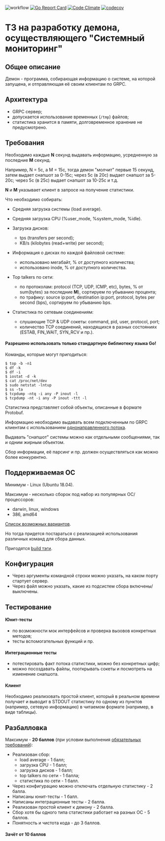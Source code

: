 ![workflow](https://github.com/Ruslan-Androsenko/system-monitoring/actions/workflows/tests.yml/badge.svg?event=push&branch=development)
[![Go Report Card](https://goreportcard.com/badge/github.com/Ruslan-Androsenko/system-monitoring)](https://goreportcard.com/report/github.com/Ruslan-Androsenko/system-monitoring)
[![Code Climate](https://codeclimate.com/github/Ruslan-Androsenko/system-monitoring/badges/gpa.svg)](https://codeclimate.com/github/Ruslan-Androsenko/system-monitoring)
[![codecov](https://codecov.io/github/Ruslan-Androsenko/system-monitoring/graph/badge.svg?token=LY9FV3NBGL)](https://codecov.io/github/Ruslan-Androsenko/system-monitoring?branch=development)

# ТЗ на разработку демона, осуществляющего "Системный мониторинг"

## Общее описание
Демон - программа, собирающая информацию о системе, на которой запущена,
и отправляющая её своим клиентам по GRPC.

## Архитектура
- GRPC сервер;
- допускается использование временных (`/tmp`) файлов;
- статистика хранится в памяти, долговременное хранение не предусмотрено.

## Требования
Необходимо каждые **N** секунд выдавать информацию, усредненную за последние **M** секунд.

Например, N = 5с, а M = 15с, тогда демон "молчит" первые 15 секунд,
затем выдает снапшот за 0-15с; через 5с (в 20с) выдает снапшот за 5-20с;
через 5с (в 25с) выдает снапшот за 10-25с и т.д.

**N** и **M** указывает клиент в запросе на получение статистики.

Что необходимо собирать:
- Средняя загрузка системы (load average).

- Средняя загрузка CPU (%user_mode, %system_mode, %idle).

- Загрузка дисков:
    - tps (transfers per second);
    - KB/s (kilobytes (read+write) per second);

- Информация о дисках по каждой файловой системе:
    - использовано мегабайт, % от доступного количества;
    - использовано inode, % от доступного количества.

- Top talkers по сети:
    - по протоколам: protocol (TCP, UDP, ICMP, etc), bytes, % от sum(bytes) за последние **M**), сортируем по убыванию процента;
    - по трафику: source ip:port, destination ip:port, protocol, bytes per second (bps), сортируем по убыванию bps.

- Статистика по сетевым соединениям:
    - слушающие TCP & UDP сокеты: command, pid, user, protocol, port;
    - количество TCP соединений, находящихся в разных состояниях (ESTAB, FIN_WAIT, SYN_RCV и пр.).

#### Разрешено использовать только стандартную библиотеку языка Go!

Команды, которые могут пригодиться:
```
$ top -b -n1
$ df -k
$ df -i
$ iostat -d -k
$ cat /proc/net/dev
$ sudo netstat -lntup
$ ss -ta
$ tcpdump -ntq -i any -P inout -l
$ tcpdump -nt -i any -P inout -ttt -l
```

Статистика представляет собой объекты, описанные в формате Protobuf.

Информацию необходимо выдавать всем подключенным по GRPC клиентам
с использованием [однонаправленного потока](https://grpc.io/docs/tutorials/basic/go/#server-side-streaming-rpc).

Выдавать "снапшот" системы можно как отдельными сообщениями, так и одним жирным объектом.

Сбор информации, её парсинг и пр. должен осуществляться как можно более конкурентно.

## Поддерживаемая ОС
Минимум - Linux (Ubuntu 18.04).

Максимум - несколько сборок под набор из популярных ОС/процессоров:
- darwin, linux, windows
- 386, amd64

[Список возможных вариантов](https://gist.github.com/asukakenji/f15ba7e588ac42795f421b48b8aede63).

Но тогда придется постараться с реализацией использования различных команд для сбора данных.

Пригодятся [build тэги](https://www.digitalocean.com/community/tutorials/building-go-applications-for-different-operating-systems-and-architectures).

## Конфигурация
- Через аргументы командной строки можно указать, на каком порту стартует сервер.
- Через файл можно указать, какие из подсистем сбора включены/выключены.

## Тестирование
#### Юнит-тесты
- по возможности мок интерфейсов и проверка вызовов конкретных методов;
- тесты вспомогательных функций и пр.

#### Интеграционные тесты
- потестировать факт потока статистики, можно без конкретных цифр;
- можно посоздавать файлы, пооткрывать сокеты и посмотреть на изменение снапшота.

#### Клиент
Необходимо реализовать простой клиент, который в реальном времени получает
и выводит в STDOUT статистику по одному из пунктов (например, сетевую информацию)
в читаемом формате (например, в виде таблицы).

## Разбалловка
Максимум - **20 баллов**
(при условии выполнения [обязательных требований](./About_Readme.md)):

* Реализован сбор:
    - load average - 1 балл;
    - загрузка CPU - 1 балл;
    - загрузка дисков - 1 балл;
    - top talkers по сети - 1 балла;
    - статистика по сети - 1 балл.
* Через конфигурацию можно отключать отдельную статистику - 2 балла.
* Написаны юнит-тесты - 1 балл.
* Написаны интеграционные тесты - 2 балла.
* Реализован простой клиент к демону - 2 балла.
* Сбор хотя бы одного типа статистики работает на разных ОС - 5 баллов.
* Понятность и чистота кода - до 3 баллов.

#### Зачёт от 10 баллов
